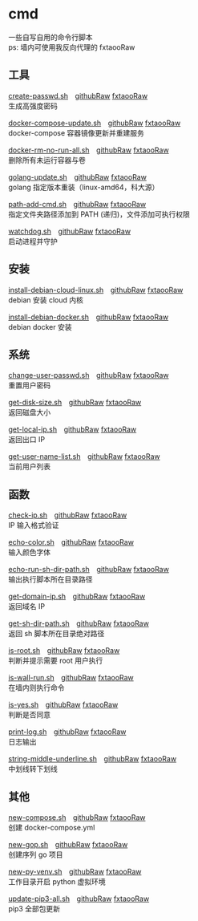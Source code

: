 # cmd
一些自写自用的命令行脚本  
ps: 墙内可使用我反向代理的 fxtaooRaw

## 工具

[create-passwd.sh](https://github.com/fxtaoo/cmd/blob/master/app/create-passwd.sh)　[githubRaw](https://raw.githubusercontent.com/fxtaoo/cmd/master/app/create-passwd.sh) [fxtaooRaw]()  
生成高强度密码

[docker-compose-update.sh](https://github.com/fxtaoo/cmd/blob/master/app/docker-compose-update.sh)　[githubRaw](https://raw.githubusercontent.com/fxtaoo/cmd/master/app/docker-compose-update.sh) [fxtaooRaw]()  
docker-compose 容器镜像更新并重建服务

[docker-rm-no-run-all.sh](https://github.com/fxtaoo/cmd/blob/master/app/docker-rm-no-run-all.sh)　[githubRaw](https://raw.githubusercontent.com/fxtaoo/cmd/master/app/docker-rm-no-run-all.sh) [fxtaooRaw]()  
删除所有未运行容器与卷

[golang-update.sh](https://github.com/fxtaoo/cmd/blob/master/app/golang-update.sh)　[githubRaw](https://raw.githubusercontent.com/fxtaoo/cmd/master/app/golang-update.sh) [fxtaooRaw]()  
golang 指定版本重装（linux-amd64，科大源）

[path-add-cmd.sh](https://github.com/fxtaoo/cmd/blob/master/app/path-add-cmd.sh)　[githubRaw](https://raw.githubusercontent.com/fxtaoo/cmd/master/app/path-add-cmd.sh) [fxtaooRaw]()  
指定文件夹路径添加到 PATH (递归)，文件添加可执行权限

[watchdog.sh](https://github.com/fxtaoo/cmd/blob/master/app/watchdog.sh)　[githubRaw](https://raw.githubusercontent.com/fxtaoo/cmd/master/app/watchdog.sh) [fxtaooRaw]()  
启动进程并守护

## 安装

[install-debian-cloud-linux.sh](https://github.com/fxtaoo/cmd/blob/master/install/install-debian-cloud-linux.sh)　[githubRaw](https://raw.githubusercontent.com/fxtaoo/cmd/master/install/install-debian-cloud-linux.sh) [fxtaooRaw]()  
debian 安装 cloud 内核

[install-debian-docker.sh](https://github.com/fxtaoo/cmd/blob/master/install/install-debian-docker.sh)　[githubRaw](https://raw.githubusercontent.com/fxtaoo/cmd/master/install/install-debian-docker.sh) [fxtaooRaw]()  
debian docker 安装

## 系统

[change-user-passwd.sh](https://github.com/fxtaoo/cmd/blob/master/sys/change-user-passwd.sh)　[githubRaw](https://raw.githubusercontent.com/fxtaoo/cmd/master/sys/change-user-passwd.sh) [fxtaooRaw]()  
重置用户密码

[get-disk-size.sh](https://github.com/fxtaoo/cmd/blob/master/sys/get-disk-size.sh)　[githubRaw](https://raw.githubusercontent.com/fxtaoo/cmd/master/sys/get-disk-size.sh) [fxtaooRaw]()  
返回磁盘大小

[get-local-ip.sh](https://github.com/fxtaoo/cmd/blob/master/sys/get-local-ip.sh)　[githubRaw](https://raw.githubusercontent.com/fxtaoo/cmd/master/sys/get-local-ip.sh) [fxtaooRaw]()  
返回出口 IP

[get-user-name-list.sh](https://github.com/fxtaoo/cmd/blob/master/sys/get-user-name-list.sh)　[githubRaw](https://raw.githubusercontent.com/fxtaoo/cmd/master/sys/get-user-name-list.sh) [fxtaooRaw]()  
当前用户列表

## 函数

[check-ip.sh](https://github.com/fxtaoo/cmd/blob/master/func/check-ip.sh)　[githubRaw](https://raw.githubusercontent.com/fxtaoo/cmd/master/func/check-ip.sh) [fxtaooRaw]()  
IP 输入格式验证

[echo-color.sh](https://github.com/fxtaoo/cmd/blob/master/func/echo-color.sh)　[githubRaw](https://raw.githubusercontent.com/fxtaoo/cmd/master/func/echo-color.sh) [fxtaooRaw]()  
输入颜色字体

[echo-run-sh-dir-path.sh](https://github.com/fxtaoo/cmd/blob/master/func/echo-run-sh-dir-path.sh)　[githubRaw](https://raw.githubusercontent.com/fxtaoo/cmd/master/func/echo-run-sh-dir-path.sh) [fxtaooRaw]()  
输出执行脚本所在目录路径

[get-domain-ip.sh](https://github.com/fxtaoo/cmd/blob/master/func/get-domain-ip.sh)　[githubRaw](https://raw.githubusercontent.com/fxtaoo/cmd/master/func/get-domain-ip.sh) [fxtaooRaw]()  
返回域名 IP

[get-sh-dir-path.sh](https://github.com/fxtaoo/cmd/blob/master/func/get-sh-dir-path.sh)　[githubRaw](https://raw.githubusercontent.com/fxtaoo/cmd/master/func/get-sh-dir-path.sh) [fxtaooRaw]()  
返回 sh 脚本所在目录绝对路径

[is-root.sh](https://github.com/fxtaoo/cmd/blob/master/func/is-root.sh)　[githubRaw](https://raw.githubusercontent.com/fxtaoo/cmd/master/func/is-root.sh) [fxtaooRaw]()  
判断并提示需要 root 用户执行

[is-wall-run.sh](https://github.com/fxtaoo/cmd/blob/master/func/is-wall-run.sh)　[githubRaw](https://raw.githubusercontent.com/fxtaoo/cmd/master/func/is-wall-run.sh) [fxtaooRaw]()  
在墙内则执行命令

[is-yes.sh](https://github.com/fxtaoo/cmd/blob/master/func/is-yes.sh)　[githubRaw](https://raw.githubusercontent.com/fxtaoo/cmd/master/func/is-yes.sh) [fxtaooRaw]()  
判断是否同意

[print-log.sh](https://github.com/fxtaoo/cmd/blob/master/func/print-log.sh)　[githubRaw](https://raw.githubusercontent.com/fxtaoo/cmd/master/func/print-log.sh) [fxtaooRaw]()  
日志输出

[string-middle-underline.sh](https://github.com/fxtaoo/cmd/blob/master/func/string-middle-underline.sh)　[githubRaw](https://raw.githubusercontent.com/fxtaoo/cmd/master/func/string-middle-underline.sh) [fxtaooRaw]()  
中划线转下划线

## 其他

[new-compose.sh](https://github.com/fxtaoo/cmd/blob/master/other/new-compose.sh)　[githubRaw](https://raw.githubusercontent.com/fxtaoo/cmd/master/other/new-compose.sh) [fxtaooRaw]()  
创建 docker-compose.yml

[new-gop.sh](https://github.com/fxtaoo/cmd/blob/master/other/new-gop.sh)　[githubRaw](https://raw.githubusercontent.com/fxtaoo/cmd/master/other/new-gop.sh) [fxtaooRaw]()  
创建序列 go 项目

[new-py-venv.sh](https://github.com/fxtaoo/cmd/blob/master/other/new-py-venv.sh)　[githubRaw](https://raw.githubusercontent.com/fxtaoo/cmd/master/other/new-py-venv.sh) [fxtaooRaw]()  
工作目录开启 python 虚拟环境

[update-pip3-all.sh](https://github.com/fxtaoo/cmd/blob/master/other/update-pip3-all.sh)　[githubRaw](https://raw.githubusercontent.com/fxtaoo/cmd/master/other/update-pip3-all.sh) [fxtaooRaw]()  
pip3 全部包更新

